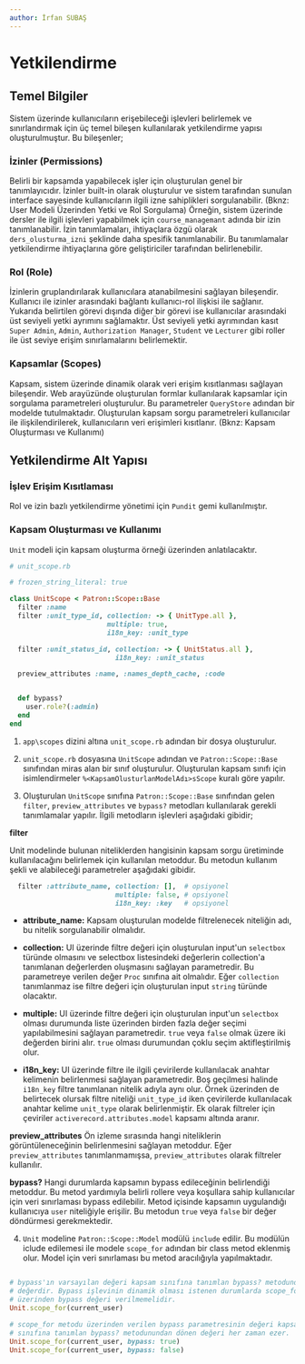 ```yaml
---
author: İrfan SUBAŞ
---
```


Yetkilendirme
=============

Temel Bilgiler
--------------

Sistem üzerinde kullanıcıların erişebileceği işlevleri belirlemek ve
sınırlandırmak için üç temel bileşen kullanılarak yetkilendirme yapısı
oluşturulmuştur. Bu bileşenler;

### İzinler (Permissions)

Belirli bir kapsamda yapabilecek işler için oluşturulan genel bir
tanımlayıcıdır. İzinler built-in olarak oluşturulur ve sistem tarafından sunulan
interface sayesinde kullanıcıların ilgili izne sahiplikleri sorgulanabilir.
(Bknz: User Modeli Üzerinden Yetki ve Rol Sorgulama) Örneğin, sistem üzerinde
dersler ile ilgili işlevleri yapabilmek için `course_managemant` adında bir izin
tanımlanabilir. İzin tanımlamaları, ihtiyaçlara özgü olarak
`ders_olusturma_izni` şeklinde daha spesifik tanımlanabilir. Bu tanımlamalar
yetkilendirme ihtiyaçlarına göre geliştiriciler tarafından belirlenebilir.

### Rol (Role)

İzinlerin gruplandırılarak kullanıcılara atanabilmesini sağlayan bileşendir.
Kullanıcı ile izinler arasındaki bağlantı kullanıcı-rol ilişkisi ile sağlanır.
Yukarıda belirtilen görevi dışında diğer bir görevi ise kullanıcılar arasındaki
üst seviyeli yetki ayrımını sağlamaktır. Üst seviyeli yetki ayrımından kasıt
`Super Admin`, `Admin`, `Authorization Manager`, `Student` ve `Lecturer` gibi
roller ile üst seviye erişim sınırlamalarını belirlemektir.

### Kapsamlar (Scopes)

Kapsam, sistem üzerinde dinamik olarak veri erişim kısıtlanması sağlayan
bileşendir. Web arayüzünde oluşturulan formlar kullanılarak kapsamlar için
sorgulama parametreleri oluşturulur. Bu parametreler `QueryStore` adından bir
modelde tutulmaktadır. Oluşturulan kapsam sorgu parametreleri kullanıcılar ile
ilişkilendirilerek, kullanıcıların veri erişimleri kısıtlanır. (Bknz: Kapsam
Oluşturması ve Kullanımı)

Yetkilendirme Alt Yapısı
------------------------

### İşlev Erişim Kısıtlaması

Rol ve izin bazlı yetkilendirme yönetimi için `Pundit` gemi kullanılmıştır.


### Kapsam Oluşturması ve Kullanımı

`Unit` modeli için kapsam oluşturma örneği üzerinden anlatılacaktır.

``` ruby
# unit_scope.rb

# frozen_string_literal: true

class UnitScope < Patron::Scope::Base
  filter :name
  filter :unit_type_id, collection: -> { UnitType.all },
                        multiple: true,
                        i18n_key: :unit_type

  filter :unit_status_id, collection: -> { UnitStatus.all },
                          i18n_key: :unit_status

  preview_attributes :name, :names_depth_cache, :code


  def bypass?
    user.role?(:admin)
  end
end
```

1. `app\scopes` dizini altına `unit_scope.rb` adından bir dosya oluşturulur.

2. `unit_scope.rb` dosyasına `UnitScope` adından ve `Patron::Scope::Base`
   sınıfından miras alan bir sınıf oluşturulur. Oluşturulan kapsam sınıfı için
   isimlendirmeler `%<KapsamOlusturlanModelAdı>sScope` kuralı göre yapılır.

3. Oluşturulan `UnitScope` sınıfına `Patron::Scope::Base` sınıfından gelen
   `filter`, `preview_attributes` ve `bypass?` metodları kullanılarak gerekli
   tanımlamalar yapılır. İlgili metodların işlevleri aşağıdaki gibidir;

**filter**

Unit modelinde bulunan niteliklerden hangisinin kapsam sorgu üretiminde
kullanılacağını belirlemek için kullanılan metoddur. Bu metodun kullanım şekli
ve alabileceği parametreler aşağıdaki gibidir.

```ruby
  filter :attribute_name, collection: [],  # opsiyonel
                          multiple: false, # opsiyonel
                          i18n_key: :key   # opsiyonel
```

- **attribute_name:** Kapsam oluşturulan modelde filtrelenecek niteliğin adı, bu
  nitelik sorgulanabilir olmalıdır.

- **collection:** UI üzerinde filtre değeri için oluşturulan input'un
  `selectbox` türünde olmasını ve selectbox listesindeki değerlerin collection'a
  tanımlanan değerlerden oluşmasını sağlayan parametredir. Bu parametreye
  verilen değer `Proc` sınıfına ait olmalıdır. Eğer `collection` tanımlanmaz ise
  filtre değeri için oluşturulan input `string` türünde olacaktır.

- **multiple:** UI üzerinde filtre değeri için oluşturulan input'un `selectbox`
  olması durumunda liste üzerinden birden fazla değer seçimi yapılabilmesini
  sağlayan parametredir. `true` veya `false` olmak üzere iki değerden birini
  alır. `true` olması durumundan çoklu seçim aktifleştirilmiş olur.

- **i18n_key:** UI üzerinde filtre ile ilgili çevirilerde kullanılacak anahtar
  kelimenin belirlenmesi sağlayan parametredir. Boş geçilmesi halinde `i18n_key`
  filtre tanımlanan nitelik adıyla aynı olur. Örnek üzerinden de belirtecek
  olursak filtre niteliği `unit_type_id` iken çevirilerde kullanılacak anahtar
  kelime `unit_type` olarak belirlenmiştir. Ek olarak filtreler için çeviriler
  `activerecord.attributes.model` kapsamı altında aranır.

**preview_attributes** Ön izleme sırasında hangi niteliklerin görüntüleneceğinin
belirlenmesini sağlayan metoddur. Eğer `preview_attributes` tanımlanmamışsa,
`preview_attributes` olarak filtreler kullanılır.

**bypass?** Hangi durumlarda kapsamın bypass edileceğinin belirlendiği metoddur.
Bu metod yardımıyla belirli rollere veya koşullara sahip kullanıcılar için veri
sınırlaması bypass edilebilir. Metod içisinde kapsamın uygulandığı kullanıcıya
`user` niteliğiyle erişilir. Bu metodun `true` veya `false` bir değer döndürmesi
gerekmektedir.

4. `Unit` modeline `Patron::Scope::Model` modülü `include` edilir. Bu modülün
   iclude edilemesi ile modele `scope_for` adından bir class metod eklenmiş
   olur. Model için veri sınırlaması bu metod aracılığıyla yapılmaktadır.

```ruby

# bypass'ın varsayılan değeri kapsam sınıfına tanımlan bypass? metodundan dönen
# değerdir. Bypass işlevinin dinamik olması istenen durumlarda scope_for metodu
# üzerinden bypass değeri verilmemelidir.
Unit.scope_for(current_user)

# scope_for metodu üzerinden verilen bypass parametresinin değeri kapsam
# sınıfına tanımlan bypass? metodunundan dönen değeri her zaman ezer.
Unit.scope_for(current_user, bypass: true)
Unit.scope_for(current_user, bypass: false)
```
